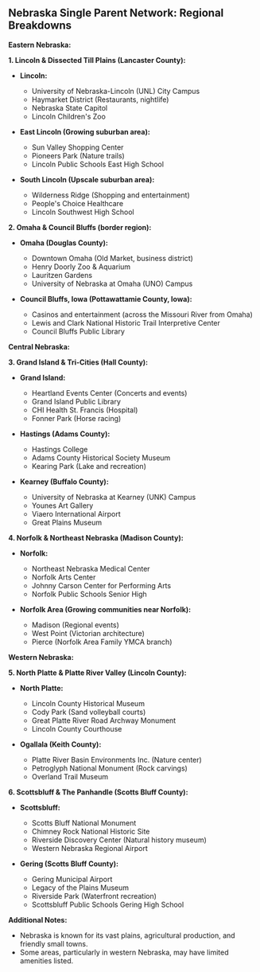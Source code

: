 ## Nebraska Single Parent Network: Regional Breakdowns

**Eastern Nebraska:**

**1. Lincoln & Dissected Till Plains (Lancaster County):**

- **Lincoln:**

  - University of Nebraska-Lincoln (UNL) City Campus
  - Haymarket District (Restaurants, nightlife)
  - Nebraska State Capitol
  - Lincoln Children's Zoo

- **East Lincoln (Growing suburban area):**

  - Sun Valley Shopping Center
  - Pioneers Park (Nature trails)
  - Lincoln Public Schools East High School

- **South Lincoln (Upscale suburban area):**
  - Wilderness Ridge (Shopping and entertainment)
  - People's Choice Healthcare
  - Lincoln Southwest High School

**2. Omaha & Council Bluffs (border region):**

- **Omaha (Douglas County):**

  - Downtown Omaha (Old Market, business district)
  - Henry Doorly Zoo & Aquarium
  - Lauritzen Gardens
  - University of Nebraska at Omaha (UNO) Campus

- **Council Bluffs, Iowa (Pottawattamie County, Iowa):**
  - Casinos and entertainment (across the Missouri River from Omaha)
  - Lewis and Clark National Historic Trail Interpretive Center
  - Council Bluffs Public Library

**Central Nebraska:**

**3. Grand Island & Tri-Cities (Hall County):**

- **Grand Island:**

  - Heartland Events Center (Concerts and events)
  - Grand Island Public Library
  - CHI Health St. Francis (Hospital)
  - Fonner Park (Horse racing)

- **Hastings (Adams County):**

  - Hastings College
  - Adams County Historical Society Museum
  - Kearing Park (Lake and recreation)

- **Kearney (Buffalo County):**
  - University of Nebraska at Kearney (UNK) Campus
  - Younes Art Gallery
  - Viaero International Airport
  - Great Plains Museum

**4. Norfolk & Northeast Nebraska (Madison County):**

- **Norfolk:**

  - Northeast Nebraska Medical Center
  - Norfolk Arts Center
  - Johnny Carson Center for Performing Arts
  - Norfolk Public Schools Senior High

- **Norfolk Area (Growing communities near Norfolk):**
  - Madison (Regional events)
  - West Point (Victorian architecture)
  - Pierce (Norfolk Area Family YMCA branch)

**Western Nebraska:**

**5. North Platte & Platte River Valley (Lincoln County):**

- **North Platte:**

  - Lincoln County Historical Museum
  - Cody Park (Sand volleyball courts)
  - Great Platte River Road Archway Monument
  - Lincoln County Courthouse

- **Ogallala (Keith County):**
  - Platte River Basin Environments Inc. (Nature center)
  - Petroglyph National Monument (Rock carvings)
  - Overland Trail Museum

**6. Scottsbluff & The Panhandle (Scotts Bluff County):**

- **Scottsbluff:**

  - Scotts Bluff National Monument
  - Chimney Rock National Historic Site
  - Riverside Discovery Center (Natural history museum)
  - Western Nebraska Regional Airport

- **Gering (Scotts Bluff County):**
  - Gering Municipal Airport
  - Legacy of the Plains Museum
  - Riverside Park (Waterfront recreation)
  - Scottsbluff Public Schools Gering High School

**Additional Notes:**

- Nebraska is known for its vast plains, agricultural production, and friendly small towns.
- Some areas, particularly in western Nebraska, may have limited amenities listed.
